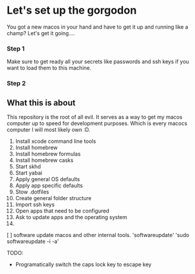 # Let's set up the gorgodon

You got a new macos in your hand and have to get it up and running like a champ? Let's get it going....

### Step 1
Make sure to get ready all your secrets like passwords and ssh keys if you want to load them to this machine. 

### Step 2

## What this is about 

This repository is the root of all evil. It serves as a way to get my macos computer up to speed for development purposes. Which is every macocs computer I will most likely own :D. 

1. Install xcode command line tools
2. Install homebrew
3. Install homebrew formulas
4. Install homebrew casks
5. Start skhd
6. Start yabai
7. Apply general OS defaults
8. Apply app specific defaults
9. Stow .dotfiles
10. Create general folder structure
11. Import ssh keys
12. Open apps that need to be configured
13. Ask to update apps and the operating system
14. 

[ ] software update macos and other internal tools. 'softwareupdate' 'sudo softwareupdate -i -a'

TODO:
- Programatically switch the caps lock key to escape key

